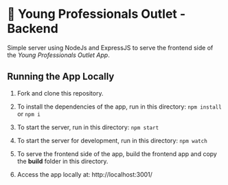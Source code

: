 # :rocket: Young Professionals Outlet - Backend

Simple server using NodeJs and ExpressJS to serve the frontend side of the *Young Professionals Outlet App*.


## Running the App Locally

1. Fork and clone this repository.

2. To install the dependencies of the app, run in this directory: ``` npm install  ``` or  ``` npm i  ```
    

3. To start the server, run in this directory: ``` npm start ``` 

4. To start the server for development, run in this directory: ``` npm watch ``` 

5. To serve the frontend side of the app, build the frontend app and copy the **build** folder in this directory.

6. Access the app locally at: http://localhost:3001/
